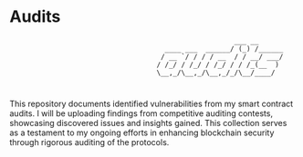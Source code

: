 # Audits
```
                                                       ___ __      
                                      ____ ___  ______/ (_) /______
                                     / __ `/ / / / __  / / __/ ___/
                                    / /_/ / /_/ / /_/ / / /_(__  ) 
                                    \__,_/\__,_/\__,_/_/\__/____/  
```
#
This repository documents identified vulnerabilities from my smart contract audits. I will be uploading findings from competitive auditing contests, showcasing discovered issues and insights gained. This collection serves as a testament to my ongoing efforts in enhancing blockchain security through rigorous auditing of the protocols.
